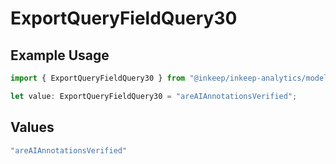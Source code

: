 # ExportQueryFieldQuery30

## Example Usage

```typescript
import { ExportQueryFieldQuery30 } from "@inkeep/inkeep-analytics/models/operations";

let value: ExportQueryFieldQuery30 = "areAIAnnotationsVerified";
```

## Values

```typescript
"areAIAnnotationsVerified"
```